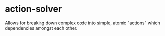 # action-solver
Allows for breaking down complex code into simple, atomic "actions" which dependencies amongst each other.
